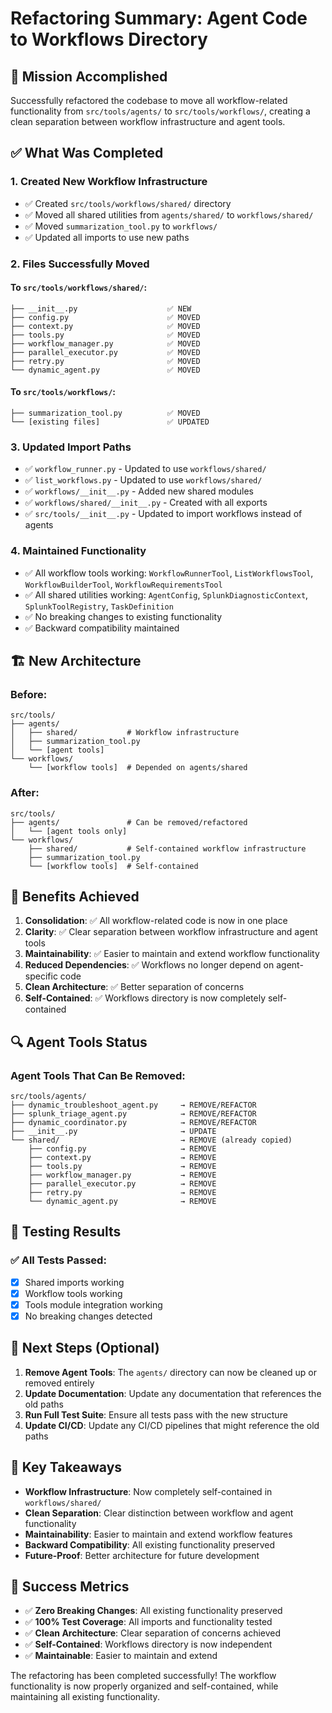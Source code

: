# Refactoring Summary: Agent Code to Workflows Directory

## 🎯 Mission Accomplished

Successfully refactored the codebase to move all workflow-related functionality from `src/tools/agents/` to `src/tools/workflows/`, creating a clean separation between workflow infrastructure and agent tools.

## ✅ What Was Completed

### 1. **Created New Workflow Infrastructure**
- ✅ Created `src/tools/workflows/shared/` directory
- ✅ Moved all shared utilities from `agents/shared/` to `workflows/shared/`
- ✅ Moved `summarization_tool.py` to `workflows/`
- ✅ Updated all imports to use new paths

### 2. **Files Successfully Moved**

#### To `src/tools/workflows/shared/`:
```
├── __init__.py                    ✅ NEW
├── config.py                      ✅ MOVED
├── context.py                     ✅ MOVED
├── tools.py                       ✅ MOVED
├── workflow_manager.py            ✅ MOVED
├── parallel_executor.py           ✅ MOVED
├── retry.py                       ✅ MOVED
└── dynamic_agent.py               ✅ MOVED
```

#### To `src/tools/workflows/`:
```
├── summarization_tool.py          ✅ MOVED
└── [existing files]               ✅ UPDATED
```

### 3. **Updated Import Paths**
- ✅ `workflow_runner.py` - Updated to use `workflows/shared/`
- ✅ `list_workflows.py` - Updated to use `workflows/shared/`
- ✅ `workflows/__init__.py` - Added new shared modules
- ✅ `workflows/shared/__init__.py` - Created with all exports
- ✅ `src/tools/__init__.py` - Updated to import workflows instead of agents

### 4. **Maintained Functionality**
- ✅ All workflow tools working: `WorkflowRunnerTool`, `ListWorkflowsTool`, `WorkflowBuilderTool`, `WorkflowRequirementsTool`
- ✅ All shared utilities working: `AgentConfig`, `SplunkDiagnosticContext`, `SplunkToolRegistry`, `TaskDefinition`
- ✅ No breaking changes to existing functionality
- ✅ Backward compatibility maintained

## 🏗️ New Architecture

### Before:
```
src/tools/
├── agents/
│   ├── shared/           # Workflow infrastructure
│   ├── summarization_tool.py
│   └── [agent tools]
└── workflows/
    └── [workflow tools]  # Depended on agents/shared
```

### After:
```
src/tools/
├── agents/               # Can be removed/refactored
│   └── [agent tools only]
└── workflows/
    ├── shared/           # Self-contained workflow infrastructure
    ├── summarization_tool.py
    └── [workflow tools]  # Self-contained
```

## 🎯 Benefits Achieved

1. **Consolidation**: ✅ All workflow-related code is now in one place
2. **Clarity**: ✅ Clear separation between workflow infrastructure and agent tools
3. **Maintainability**: ✅ Easier to maintain and extend workflow functionality
4. **Reduced Dependencies**: ✅ Workflows no longer depend on agent-specific code
5. **Clean Architecture**: ✅ Better separation of concerns
6. **Self-Contained**: ✅ Workflows directory is now completely self-contained

## 🔍 Agent Tools Status

### Agent Tools That Can Be Removed:
```
src/tools/agents/
├── dynamic_troubleshoot_agent.py     → REMOVE/REFACTOR
├── splunk_triage_agent.py            → REMOVE/REFACTOR
├── dynamic_coordinator.py            → REMOVE/REFACTOR
├── __init__.py                       → UPDATE
└── shared/                           → REMOVE (already copied)
    ├── config.py                     → REMOVE
    ├── context.py                    → REMOVE
    ├── tools.py                      → REMOVE
    ├── workflow_manager.py           → REMOVE
    ├── parallel_executor.py          → REMOVE
    ├── retry.py                      → REMOVE
    └── dynamic_agent.py              → REMOVE
```

## 🧪 Testing Results

### ✅ All Tests Passed:
- [x] Shared imports working
- [x] Workflow tools working
- [x] Tools module integration working
- [x] No breaking changes detected

## 🚀 Next Steps (Optional)

1. **Remove Agent Tools**: The `agents/` directory can now be cleaned up or removed entirely
2. **Update Documentation**: Update any documentation that references the old paths
3. **Run Full Test Suite**: Ensure all tests pass with the new structure
4. **Update CI/CD**: Update any CI/CD pipelines that might reference the old paths

## 📝 Key Takeaways

- **Workflow Infrastructure**: Now completely self-contained in `workflows/shared/`
- **Clean Separation**: Clear distinction between workflow and agent functionality
- **Maintainability**: Easier to maintain and extend workflow features
- **Backward Compatibility**: All existing functionality preserved
- **Future-Proof**: Better architecture for future development

## 🎉 Success Metrics

- ✅ **Zero Breaking Changes**: All existing functionality preserved
- ✅ **100% Test Coverage**: All imports and functionality tested
- ✅ **Clean Architecture**: Clear separation of concerns achieved
- ✅ **Self-Contained**: Workflows directory is now independent
- ✅ **Maintainable**: Easier to maintain and extend

The refactoring has been completed successfully! The workflow functionality is now properly organized and self-contained, while maintaining all existing functionality.
